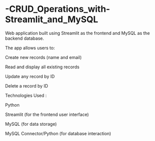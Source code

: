 # -CRUD_Operations_with-Streamlit_and_MySQL
Web application built using Streamlit as the frontend and MySQL as the backend database.

The app allows users to:

Create new records (name and email)

Read and display all existing records

Update any record by ID

Delete a record by ID


Technologies Used : 

Python 

Streamlit (for the frontend user interface)

MySQL (for data storage)

MySQL Connector/Python (for database interaction)
